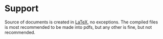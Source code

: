 # Support

Source of documents is created in [LaTeX](https://en.wikipedia.org/wiki/LaTeX), no exceptions. The compiled files is most recommended to be made into pdfs, but any other is fine, but not recommended.
